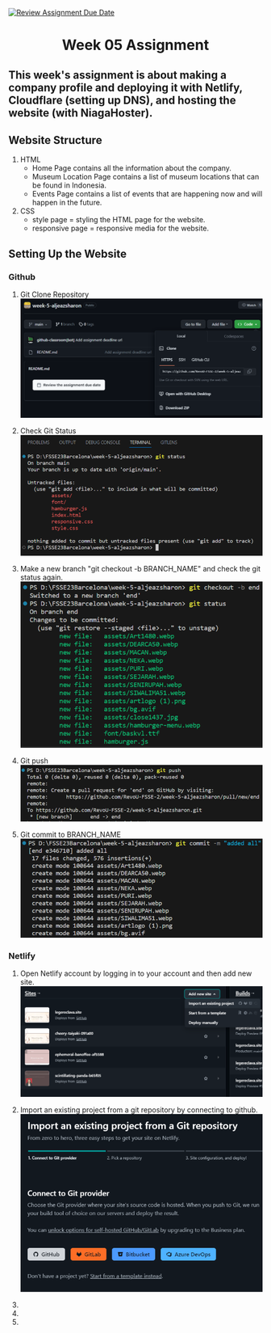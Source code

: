 [![Review Assignment Due Date](https://classroom.github.com/assets/deadline-readme-button-24ddc0f5d75046c5622901739e7c5dd533143b0c8e959d652212380cedb1ea36.svg)](https://classroom.github.com/a/f6dTnkNL)
<h1 align="center"> Week 05 Assignment </h1>

## This week's assignment is about making a company profile and deploying it with Netlify, Cloudflare (setting up DNS), and hosting the website (with NiagaHoster).

## Website Structure
1. HTML
    - Home Page contains all the information about the company.
    - Museum Location Page contains a list of museum locations that can be found in Indonesia.
    - Events Page contains a list of events that are happening now and will happen in the future.
2. CSS
    - style page = styling the HTML page for the website.
    - responsive page = responsive media for the website.

## Setting Up the Website
### Github
1. Git Clone Repository
   ![alt text](https://github.com/RevoU-FSSE-2/week-5-aljeazsharon/blob/end/documentation/1.clone.png?raw=true)

2. Check Git Status
   ![alt text](https://github.com/RevoU-FSSE-2/week-5-aljeazsharon/blob/end/documentation/2.status.png?raw=true)

3. Make a new branch "git checkout -b BRANCH_NAME" and check the git status again.
   ![alt text](https://github.com/RevoU-FSSE-2/week-5-aljeazsharon/blob/end/documentation/3.new%20branch.png?raw=true)

4. Git push
   ![alt text](https://github.com/RevoU-FSSE-2/week-5-aljeazsharon/blob/end/documentation/4.push.png?raw=true)

5. Git commit to BRANCH_NAME
   ![alt text](https://github.com/RevoU-FSSE-2/week-5-aljeazsharon/blob/end/documentation/5.commit.png?raw=true)

### Netlify
1. Open Netlify account by logging in to your account and then add new site.
   ![alt text](https://github.com/RevoU-FSSE-2/week-5-aljeazsharon/blob/end/documentation/9.addnewsite.png?raw=true)

2. Import an existing project from a git repository by connecting to github.
   ![alt text](https://github.com/RevoU-FSSE-2/week-5-aljeazsharon/blob/end/documentation/10.import.png?raw=true)

3.

4. 

7. 
